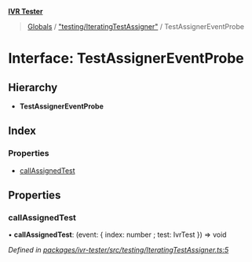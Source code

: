 **[IVR Tester](../README.md)**

> [Globals](../README.md) / ["testing/IteratingTestAssigner"](../modules/_testing_iteratingtestassigner_.md) / TestAssignerEventProbe

# Interface: TestAssignerEventProbe

## Hierarchy

* **TestAssignerEventProbe**

## Index

### Properties

* [callAssignedTest](_testing_iteratingtestassigner_.testassignereventprobe.md#callassignedtest)

## Properties

### callAssignedTest

•  **callAssignedTest**: (event: { index: number ; test: IvrTest  }) => void

*Defined in [packages/ivr-tester/src/testing/IteratingTestAssigner.ts:5](https://github.com/SketchingDev/ivr-tester/blob/aac0a71/packages/ivr-tester/src/testing/IteratingTestAssigner.ts#L5)*
